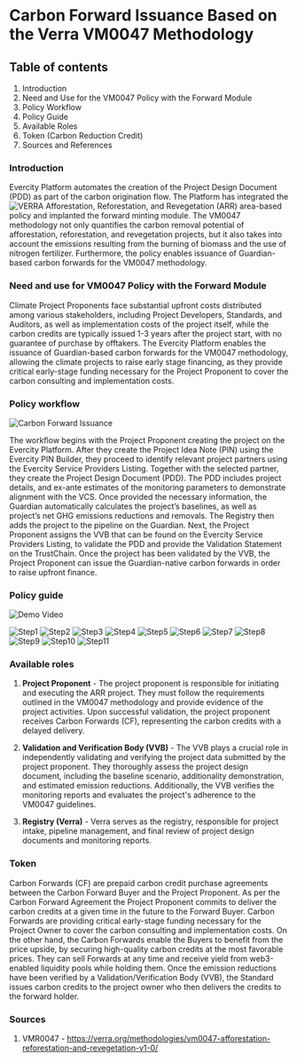 # Carbon Forward Issuance Based on the Verra VM0047 Methodology

## Table of contents

1. Introduction
2. Need and Use for the VM0047 Policy with the Forward Module
3. Policy Workflow
4. Policy Guide
5. Available Roles
6. Token (Carbon Reduction Credit)
7. Sources and References

### Introduction 

Evercity Platform automates the creation of the Project Design Document (PDD) as part of the carbon origination flow. The Platform has integrated the ![VERRA Afforestation, Reforestation, and Revegetation](https://github.com/hashgraph/guardian/tree/main/Methodology%20Library/Verra/Verra%20Redd/VerraARR) (ARR) area-based policy and implanted the forward minting module. The VM0047 methodology not only quantifies the carbon removal potential of afforestation, reforestation, and revegetation projects, but it also takes into account the emissions resulting from the burning of biomass and the use of nitrogen fertilizer. Furthermore, the policy enables issuance of Guardian-based carbon forwards for the VM0047 methodology.

### Need and use for VM0047 Policy with the Forward Module

Climate Project Proponents face substantial upfront costs distributed among various stakeholders, including Project Developers, Standards, and Auditors, as well as implementation costs of the project itself, while the carbon credits are typically issued 1-3 years after the project start, with no guarantee of purchase by offtakers.
The Evercity Platform enables the issuance of Guardian-based carbon forwards for the VM0047 methodology, allowing the climate projects to raise early stage financing, as they provide critical early-stage funding necessary for the Project Proponent to cover the carbon consulting and implementation costs.

### Policy workflow

![Carbon Forward Issuance](https://evercity-carbon-public-store.s3.eu-central-1.amazonaws.com/policy_1712582899423.policy)

The workflow begins with the Project Proponent creating the project on the Evercity Platform. After they create the Project Idea Note (PIN) using the Evercity PIN Builder, they proceed to identify relevant project partners using the Evercity Service Providers Listing. Together with the selected partner, they create the Project Design Document (PDD). The PDD includes project details, and ex-ante estimates of the monitoring parameters to demonstrate alignment with the VCS. Once provided the necessary information, the Guardian automatically calculates the project’s baselines, as well as project’s net GHG emissions reductions and removals. The Registry then adds the project to the pipeline on the Guardian. Next, the Project Proponent assigns the VVB that can be found on the Evercity Service Providers Listing, to validate the PDD and provide the Validation Statement on the TrustChain. Once the project has been validated by the VVB, the Project Proponent can issue the Guardian-native carbon forwards in order to raise upfront finance. 

### Policy guide

![Demo Video](https://www.youtube.com/watch?v=-hstPP_yR7k)

![Step1](https://evercity-carbon-public-store.s3.eu-central-1.amazonaws.com/dlt-hackathon/19.jpeg)
![Step2](https://evercity-carbon-public-store.s3.eu-central-1.amazonaws.com/dlt-hackathon/20.jpeg)
![Step3](https://evercity-carbon-public-store.s3.eu-central-1.amazonaws.com/dlt-hackathon/21.jpeg)
![Step4](https://evercity-carbon-public-store.s3.eu-central-1.amazonaws.com/dlt-hackathon/22.jpeg)
![Step5](https://evercity-carbon-public-store.s3.eu-central-1.amazonaws.com/dlt-hackathon/23.jpeg)
![Step6](https://evercity-carbon-public-store.s3.eu-central-1.amazonaws.com/dlt-hackathon/25.jpeg)
![Step7](https://evercity-carbon-public-store.s3.eu-central-1.amazonaws.com/dlt-hackathon/27.jpeg)
![Step8](https://evercity-carbon-public-store.s3.eu-central-1.amazonaws.com/dlt-hackathon/28.jpeg)
![Step9](https://evercity-carbon-public-store.s3.eu-central-1.amazonaws.com/dlt-hackathon/29.jpeg)
![Step10](https://evercity-carbon-public-store.s3.eu-central-1.amazonaws.com/dlt-hackathon/30.jpeg)
![Step11](https://evercity-carbon-public-store.s3.eu-central-1.amazonaws.com/dlt-hackathon/33.jpeg)


### Available roles 

1. **Project Proponent** - The project proponent is responsible for initiating and executing the ARR project. They must follow the requirements outlined in the VM0047 methodology and provide evidence of the project activities. Upon successful validation, the project proponent receives Carbon Forwards (CF), representing the carbon credits with a delayed delivery.

2. **Validation and Verification Body (VVB)** - The VVB plays a crucial role in independently validating and verifying the project data submitted by the project proponent. They thoroughly assess the project design document, including the baseline scenario, additionality demonstration, and estimated emission reductions. Additionally, the VVB verifies the monitoring reports and evaluates the project's adherence to the VM0047 guidelines.

3. **Registry (Verra)** - Verra serves as the registry, responsible for project intake, pipeline management, and final review of project design documents and monitoring reports.

### Token

Carbon Forwards (CF) are prepaid carbon credit purchase agreements between the Carbon Forward Buyer and the Project Proponent. As per the Carbon Forward Agreement the Project Proponent commits to deliver the carbon credits at a given time in the future to the Forward Buyer. Carbon Forwards are providing critical early-stage funding necessary for the Project Owner to cover the carbon consulting and implementation costs.
On the other hand, the Carbon Forwards enable the Buyers to benefit from the price upside, by securing high-quality carbon credits at the most favorable prices. They can sell Forwards at any time and receive yield from web3-enabled liquidity pools while holding them. 
Once the emission reductions have been verified by a Validation/Verification Body (VVB), the Standard issues carbon credits to the project owner who then delivers the credits to the forward holder.

### Sources 

1. VMR0047 - https://verra.org/methodologies/vm0047-afforestation-reforestation-and-revegetation-v1-0/
